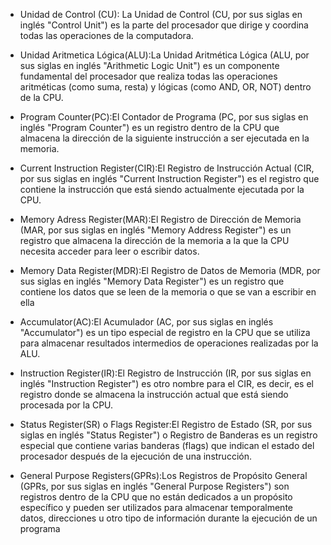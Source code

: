 - Unidad de Control (CU): La Unidad de Control (CU, por sus siglas en inglés "Control Unit") es la parte del procesador que dirige y coordina todas las operaciones de la computadora.

- Unidad Aritmetica Lógica(ALU):La Unidad Aritmética Lógica (ALU, por sus siglas en inglés "Arithmetic Logic Unit") es un componente fundamental del procesador que realiza todas las operaciones aritméticas (como suma, resta) y lógicas (como AND, OR, NOT) dentro de la CPU.

- Program Counter(PC):El Contador de Programa (PC, por sus siglas en inglés "Program Counter") es un registro dentro de la CPU que almacena la dirección de la siguiente instrucción a ser ejecutada en la memoria.

- Current Instruction Register(CIR):El Registro de Instrucción Actual (CIR, por sus siglas en inglés "Current Instruction Register") es el registro que contiene la instrucción que está siendo actualmente ejecutada por la CPU.

- Memory Adress Register(MAR):El Registro de Dirección de Memoria (MAR, por sus siglas en inglés "Memory Address Register") es un registro que almacena la dirección de la memoria a la que la CPU necesita acceder para leer o escribir datos.
 
- Memory Data Register(MDR):El Registro de Datos de Memoria (MDR, por sus siglas en inglés "Memory Data Register") es un registro que contiene los datos que se leen de la memoria o que se van a escribir en ella
 
- Accumulator(AC):El Acumulador (AC, por sus siglas en inglés "Accumulator") es un tipo especial de registro en la CPU que se utiliza para almacenar resultados intermedios de operaciones realizadas por la ALU.
 
- Instruction Register(IR):El Registro de Instrucción (IR, por sus siglas en inglés "Instruction Register") es otro nombre para el CIR, es decir, es el registro donde se almacena la instrucción actual que está siendo procesada por la CPU.
 
- Status Register(SR) o Flags Register:El Registro de Estado (SR, por sus siglas en inglés "Status Register") o Registro de Banderas es un registro especial que contiene varias banderas (flags) que indican el estado del procesador después de la ejecución de una instrucción.
 
- General Purpose Registers(GPRs):Los Registros de Propósito General (GPRs, por sus siglas en inglés "General Purpose Registers") son registros dentro de la CPU que no están dedicados a un propósito específico y pueden ser utilizados para almacenar temporalmente datos, direcciones u otro tipo de información durante la ejecución de un programa


